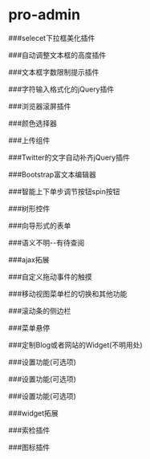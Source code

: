 # pro-admin

###selecet下拉框美化插件
    <script src="assets/js/chosen.jquery.js"></script>

###自动调整文本框的高度插件
    <script src="assets/js/jquery.autosize.js"></script>

###文本框字数限制提示插件
    <script src="assets/js/jquery.inputlimiter.1.3.1.js"></script>

###字符输入格式化的jQuery插件
    <script src="assets/js/jquery.maskedinput.js"></script>

###浏览器滚屏插件
    <script src="assets/js/ace/elements.scroller.js"></script>

###颜色选择器
    <script src="assets/js/ace/elements.colorpicker.js"></script>

###上传组件
    <script src="assets/js/ace/elements.fileinput.js"></script>

###Twitter的文字自动补齐jQuery插件
    <script src="assets/js/ace/elements.typeahead.js"></script>

###Bootstrap富文本编辑器
    <script src="assets/js/ace/elements.wysiwyg.js"></script>

###智能上下单步调节按钮spin按钮
    <script src="assets/js/ace/elements.spinner.js"></script>

###树形控件
    <script src="assets/js/ace/elements.treeview.js"></script>

###向导形式的表单
    <script src="assets/js/ace/elements.wizard.js"></script>

###语义不明--有待查阅
    <script src="assets/js/ace/elements.aside.js"></script>

###ajax拓展
    <script src="assets/js/ace/ace.js"></script>
    <script src="assets/js/ace/ace.ajax-content.js"></script>

###自定义拖动事件的触摸
    <script src="assets/js/ace/ace.touch-drag.js"></script>

###移动视图菜单栏的切换和其他功能
    <script src="assets/js/ace/ace.sidebar.js"></script>

###滚动条的侧边栏
    <script src="assets/js/ace/ace.sidebar-scroll-1.js"></script>

###菜单悬停
    <script src="assets/js/ace/ace.submenu-hover.js"></script>

###定制Blog或者网站的Widget(不明用处)
    <script src="assets/js/ace/ace.widget-box.js"></script>

###设置功能(可选项)
    <script src="assets/js/ace/ace.settings.js"></script>

###设置功能(可选项)
    <script src="assets/js/ace/ace.settings-rtl.js"></script>

###设置功能(可选项)
    <script src="assets/js/ace/ace.settings-skin.js"></script>

###widget拓展
    <script src="assets/js/ace/ace.widget-on-reload.js"></script>

###索检插件
        <script src="assets/js/ace/ace.searchbox-autocomplete.js"></script>

###图标插件
    <script src="assets/js/jquery.easypiechart.js"></script>
